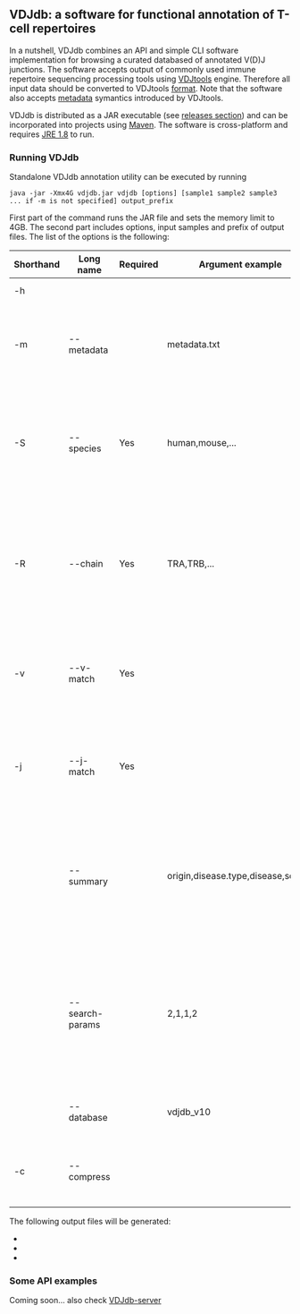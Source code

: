 ## VDJdb: a software for functional annotation of T-cell repertoires

In a nutshell, VDJdb combines an API and simple CLI software implementation for browsing a curated databased of annotated V(D)J junctions. The software accepts output of commonly used immune repertoire sequencing processing tools using [VDJtools](http://vdjtools-doc.readthedocs.org/en/latest/index.html) engine. Therefore all input data should be converted to VDJtools [format](http://vdjtools-doc.readthedocs.org/en/latest/input.html#vdjtools-format). Note that the software also accepts [metadata](http://vdjtools-doc.readthedocs.org/en/latest/input.html#metadata) symantics introduced by VDJtools.

VDJdb is distributed as a JAR executable (see [releases section]()) and can be incorporated into projects using [Maven](https://maven.apache.org/). The software is cross-platform and requires [JRE 1.8]() to run.

### Running VDJdb

Standalone VDJdb annotation utility can be executed by running

```
java -jar -Xmx4G vdjdb.jar vdjdb [options] [sample1 sample2 sample3 ... if -m is not specified] output_prefix
```

First part of the command runs the JAR file and sets the memory limit to 4GB. The second part includes options, input samples and prefix of output files.
The list of the options is the following:

| Shorthand | Long name       | Required | Argument example                               |  Description                                                |
|-----------|-----------------|----------|------------------------------------------------|-------------------------------------------------------------|
| -h        |                 |          |                                                |  Display help message                                       |
| -m        | --metadata      |          | metadata.txt                                   |  A [metadata](http://vdjtools-doc.readthedocs.org/en/latest/input.html#metadata) file, holding paths to samples and user-provided information.
| -S        | --species       | Yes      | human,mouse,...                                |  Name of the species. All samples should belong to the same species, only one species is allowed.
| -R        | --chain         | Yes      | TRA,TRB,...                                    |  Name of the receptor chain. All samples should contain to the same receptor chain, only one chain is allowed.
| -v        | --v-match       | Yes      |                                                |  Require Variable segment matching when searching the database
| -j        | --j-match       | Yes      |                                                |  Require Joining segment matching when searching the database
|           | --summary       |          | origin,disease.type,disease,source             |  A comma-separated list of database column names on which summary statistics will be computed
|           | --search-params |          | 2,1,1,2                                        |  CDR3 sequence search parameters: allowed number of substitutions (s), insertions (i), deletions (d) and total number of mutations.
|           | --database      |          | vdjdb_v10                                      |  Path and prefix of an external database.
| -c        | --compress      |          |                                                |  Compress sample-level summary output with GZIP.

The following output files will be generated:

-
-
-

### Some API examples

Coming soon... also check [VDJdb-server]()


